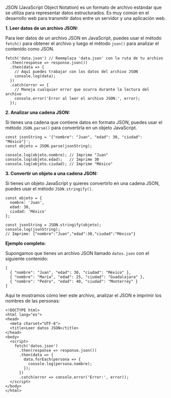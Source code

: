 JSON (JavaScript Object Notation) es un formato de archivo estándar que se utiliza para representar datos estructurados. Es muy común en el desarrollo web para transmitir datos entre un servidor y una aplicación web.

**1. Leer datos de un archivo JSON:**

Para leer datos de un archivo JSON en JavaScript, puedes usar el método `fetch()` para obtener el archivo y luego el método `json()` para analizar el contenido como JSON.

```
fetch('data.json') // Reemplaza 'data.json' con la ruta de tu archivo
  .then(response => response.json())
  .then(data => {
    // Aquí puedes trabajar con los datos del archivo JSON
    console.log(data);
  })
  .catch(error => {
    // Maneja cualquier error que ocurra durante la lectura del archivo
    console.error('Error al leer el archivo JSON:', error);
  });
```

**2. Analizar una cadena JSON:**

Si tienes una cadena que contiene datos en formato JSON, puedes usar el método `JSON.parse()` para convertirla en un objeto JavaScript.

```
const jsonString = '{"nombre": "Juan", "edad": 30, "ciudad": "México"}';
const objeto = JSON.parse(jsonString);

console.log(objeto.nombre); // Imprime "Juan"
console.log(objeto.edad);   // Imprime 30
console.log(objeto.ciudad); // Imprime "México"
```

**3. Convertir un objeto a una cadena JSON:**

Si tienes un objeto JavaScript y quieres convertirlo en una cadena JSON, puedes usar el método `JSON.stringify()`.

```
const objeto = {
  nombre: 'Juan',
  edad: 30,
  ciudad: 'México'
};

const jsonString = JSON.stringify(objeto);
console.log(jsonString);
// Imprime: {"nombre":"Juan","edad":30,"ciudad":"México"}
```

**Ejemplo completo:**

Supongamos que tienes un archivo JSON llamado `datos.json` con el siguiente contenido:

```
[
  { "nombre": "Juan", "edad": 30, "ciudad": "México" },
  { "nombre": "María", "edad": 25, "ciudad": "Guadalajara" },
  { "nombre": "Pedro", "edad": 40, "ciudad": "Monterrey" }
]
```

Aquí te mostramos cómo leer este archivo, analizar el JSON e imprimir los nombres de las personas:

```
<!DOCTYPE html>
<html lang="es">
<head>
  <meta charset="UTF-8">
  <title>Leer datos JSON</title>
</head>
<body>
  <script>
    fetch('datos.json')
      .then(response => response.json())
      .then(data => {
        data.forEach(persona => {
          console.log(persona.nombre);
        });
      })
      .catch(error => console.error('Error:', error));
  </script>
</body>
</html>
```